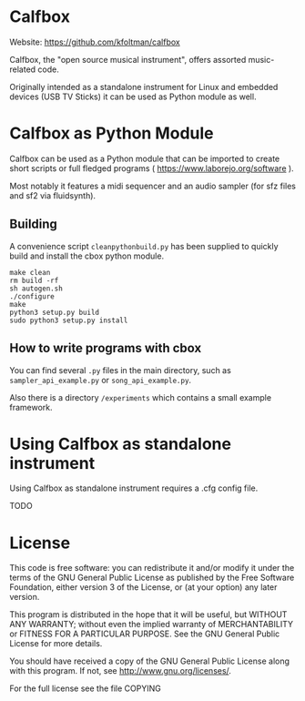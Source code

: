 # Calfbox

Website: https://github.com/kfoltman/calfbox

Calfbox, the "open source musical instrument", offers assorted music-related code.

Originally intended as a standalone instrument for Linux and embedded devices (USB TV Sticks)
it can be used as Python module as well.

# Calfbox as Python Module
Calfbox can be used as a Python module that can be imported to create short scripts or
full fledged programs ( https://www.laborejo.org/software ).

Most notably it features a midi sequencer and an audio sampler (for sfz files and sf2 via fluidsynth).

## Building

A convenience script `cleanpythonbuild.py` has been supplied to quickly build and install the cbox python module.

```
make clean
rm build -rf
sh autogen.sh
./configure
make
python3 setup.py build
sudo python3 setup.py install
```

## How to write programs with cbox
You can find several `.py` files in the main directory, such as `sampler_api_example.py` or
`song_api_example.py`.

Also there is a directory `/experiments` which contains a small example framework.


# Using Calfbox as standalone instrument

Using Calfbox as standalone instrument requires a .cfg config file.

TODO

# License

This code is free software: you can redistribute it and/or modify
it under the terms of the GNU General Public License as published by
the Free Software Foundation, either version 3 of the License, or
(at your option) any later version.

This program is distributed in the hope that it will be useful,
but WITHOUT ANY WARRANTY; without even the implied warranty of
MERCHANTABILITY or FITNESS FOR A PARTICULAR PURPOSE.  See the
GNU General Public License for more details.

You should have received a copy of the GNU General Public License
along with this program.  If not, see <http://www.gnu.org/licenses/>.

For the full license see the file COPYING
